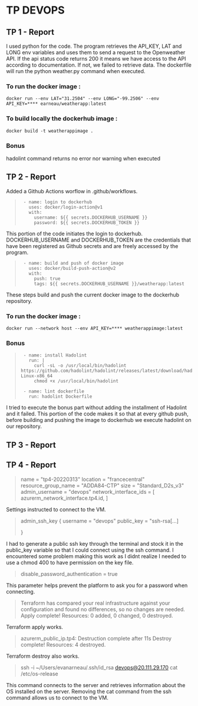 # TP DEVOPS

## TP 1 - Report

I used python for the code. The program retrieves the API_KEY, LAT and LONG env variables and uses them to send a request to the Openweather API. If the api status code returns 200 it means we have access to the API according to documentation. If not, we failed to retrieve data. The dockerfile will run the python weather.py command when executed.

### To run the docker image :
`docker run --env LAT="31.2504" --env LONG="-99.2506" --env API_KEY=**** earneau/weatherapp:latest`

### To build locally the dockerhub image :
`docker build -t weatherappimage .`

### Bonus
hadolint command returns no error nor warning when executed

## TP 2 - Report

Added a Github Actions worflow in .github/workflows. 

>      - name: login to dockerhub
>        uses: docker/login-action@v1
>        with:
>          username: ${{ secrets.DOCKERHUB_USERNAME }}
>          password: ${{ secrets.DOCKERHUB_TOKEN }}

This portion of the code initiates the login to dockerhub. DOCKERHUB_USERNAME and DOCKERHUB_TOKEN are the credentials that have been registered as Github secrets and are freely accessed by the program. 

>      - name: build and push of docker image
>        uses: docker/build-push-action@v2
>        with:
>          push: true
>          tags: ${{ secrets.DOCKERHUB_USERNAME }}/weatherapp:latest

These steps build and push the current docker image to the dockerhub repository.

### To run the docker image :
`docker run --network host --env API_KEY=**** weatherappimage:latest`

### Bonus

>      - name: install Hadolint
>        run: |
>          curl -sL -o /usr/local/bin/hadolint https://github.com/hadolint/hadolint/releases/latest/download/hadolint-Linux-x86_64
>          chmod +x /usr/local/bin/hadolint
>
>      - name: lint dockerfile
>        run: hadolint Dockerfile

I tried to execute the bonus part without adding the installment of Hadolint and it failed. This portion of the code makes it so that at every github push, before building and pushing the image to dockerhub we execute hadolint on our repository.

## TP 3 - Report

## TP 4 - Report

> name                = "tp4-20220313"
>  location            = "francecentral"
>  resource_group_name = "ADDA84-CTP"
>  size                = "Standard_D2s_v3"
>  admin_username      = "devops"
>  network_interface_ids = [
>    azurerm_network_interface.tp4.id,
>  ]

Settings instructed to connect to the VM.

>admin_ssh_key {
>   username       = "devops"
>    public_key     = "ssh-rsa[...]
>
>  }

I had to generate a public ssh key through the terminal and stock it in the public_key variable so that I could connect using the ssh command. I encountered some problem making this work as I didnt realize I needed to use a chmod 400 to have permission on the key file.

> disable_password_authentication = true

This parameter helps prevent the platform to ask you for a password when connecting.

> Terraform has compared your real infrastructure against your configuration and found no differences, so no changes are needed.
> Apply complete! Resources: 0 added, 0 changed, 0 destroyed.

Terraform apply works.

> azurerm_public_ip.tp4: Destruction complete after 11s
> Destroy complete! Resources: 4 destroyed.

Terraform destroy also works.

> ssh -i ~/Users/evanarneau/.ssh/id_rsa devops@20.111.29.170 cat /etc/os-release

This command connects to the server and retrieves information about the OS installed on the server. Removing the cat command from the ssh command allows us to connect to the VM.